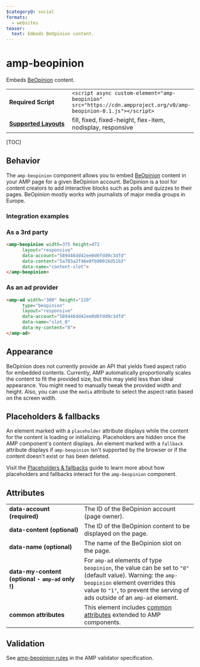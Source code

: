 ```yaml
---
$category@: social
formats:
  - websites
teaser:
  text: Embeds BeOpinion content.
---
```

<!---
Copyright 2018 The AMP HTML Authors. All Rights Reserved.

Licensed under the Apache License, Version 2.0 (the "License");
you may not use this file except in compliance with the License.
You may obtain a copy of the License at

      http://www.apache.org/licenses/LICENSE-2.0

Unless required by applicable law or agreed to in writing, software
distributed under the License is distributed on an "AS-IS" BASIS,
WITHOUT WARRANTIES OR CONDITIONS OF ANY KIND, either express or implied.
See the License for the specific language governing permissions and
limitations under the License.
-->

# amp-beopinion

Embeds <a href="https://beopinion.com/">BeOpinion</a> content.

<table>
  <tr>
    <td width="40%"><strong>Required Script</strong></td>
    <td><code>&lt;script async custom-element="amp-beopinion" src="https://cdn.ampproject.org/v0/amp-beopinion-0.1.js">&lt;/script></code></td>
  </tr>
  <tr>
    <td class="col-fourty"><strong><a href="https://amp.dev/documentation/guides-and-tutorials/develop/style_and_layout/control_layout">Supported Layouts</a></strong></td>
    <td>fill, fixed, fixed-height, flex-item, nodisplay, responsive</td>
  </tr>
</table>

[TOC]

## Behavior

The `amp-beopinion` component allows you to embed [BeOpinion](https://beopinion.com/) content in your AMP page for a given BeOpinion account. BeOpinion is a tool for content creators to add interactive blocks such as polls and quizzes to their pages. BeOpinion mostly works with journalists of major media groups in Europe.

### Integration examples

### As a 3rd party
```html
<amp-beopinion width=375 height=472
      layout="responsive"
      data-account="589446dd42ee0d6fdd9c3dfd"
      data-content="5a703a2f46e0fb00016d51b3"
      data-name="content-slot">
</amp-beopinion>
```

### As an ad provider

```html
<amp-ad width="300" height="220"
      type="beopinion"
      layout="responsive"
      data-account="589446dd42ee0d6fdd9c3dfd"
      data-name="slot_0"
      data-my-content="0">
</amp-ad>
```

## Appearance

BeOpinion does not currently provide an API that yields fixed aspect ratio for embedded contents. Currently, AMP automatically proportionally scales the content to fit the provided size, but this may yield less than ideal appearance. You might need to manually tweak the provided width and height. Also, you can use the `media` attribute to select the aspect ratio based on the screen width.

## Placeholders & fallbacks

An element marked with a `placeholder` attribute displays while the content for the content is loading or initializing.  Placeholders are hidden once the AMP component's content displays. An element marked with a `fallback` attribute displays if `amp-beopinion` isn't supported by the browser or if the content doesn't exist or has been deleted.

Visit the [Placeholders & fallbacks](https://amp.dev/documentation/guides-and-tutorials/develop/style_and_layout/placeholders) guide to learn more about how placeholders and fallbacks interact for the `amp-beopinion` component.

## Attributes
<table>
  <tr>
    <td width="40%"><strong>data-account (required)</strong></td>
    <td>The ID of the BeOpinion account (page owner).</td>
  </tr>
  <tr>
    <td width="40%"><strong>data-content (optional)</strong></td>
    <td>The ID of the BeOpinion content to be displayed on the page.</td>
  </tr>
  <tr>
    <td width="40%"><strong>data-name (optional)</strong></td>
    <td>The name of the BeOpinion slot on the page.</td>
  </tr>
  <tr>
    <td width="40%"><strong>data-my-content (optional - <code>amp-ad</code> only !)</strong></td>
    <td>For <code>amp-ad</code> elements of type <code>beopinion</code>, the value can be set to <code>"0"</code> (default value).
Warning: the <code>amp-beopinion</code> element overrides this value to <code>"1"</code>, to prevent the serving of ads outside of an <code>amp-ad</code> element.</td>
  </tr>
  <tr>
    <td width="40%"><strong>common attributes</strong></td>
    <td>This element includes <a href="https://amp.dev/documentation/guides-and-tutorials/learn/common_attributes">common attributes</a> extended to AMP components.</td>
  </tr>
</table>


## Validation

See [amp-beopinion rules](https://github.com/ampproject/amphtml/blob/master/extensions/amp-beopinion/validator-amp-beopinion.protoascii) in the AMP validator specification.
